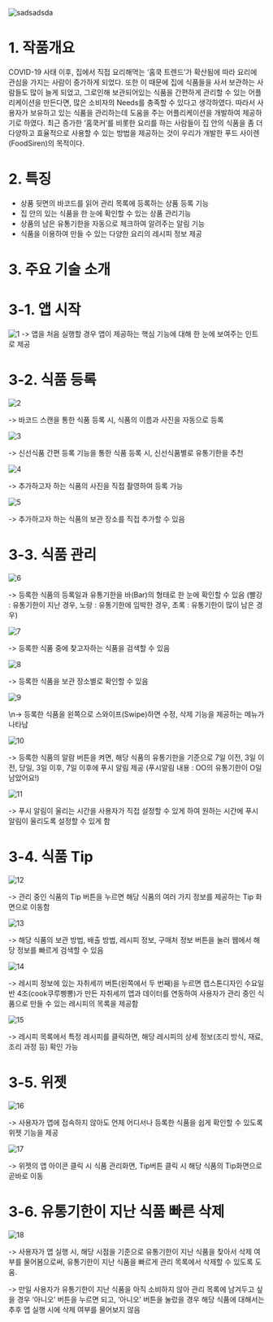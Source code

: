 ![sadsadsda](https://user-images.githubusercontent.com/52379503/128649031-fc7b45db-cc3d-4264-b70a-1f0306f5c6c7.PNG)


# 1. 작품개요

 COVID-19 사태 이후, 집에서 직접 요리해먹는 ‘홈쿡 트렌드’가 확산됨에 따라 요리에 관심을 가지는 사람이 증가하게 되었다. 또한 이 때문에 집에 식품들을 사서 보관하는 사람들도 많이 늘게 되었고, 그로인해 보관되어있는 식품을 간편하게 관리할 수 있는 어플리케이션을 만든다면, 많은 소비자의 Needs를 충족할 수 있다고 생각하였다. 따라서 사용자가 보유하고 있는 식품을 관리하는데 도움을 주는 어플리케이션을 개발하여 제공하기로 하였다. 최근 증가한 ‘홈쿡커’를 비롯한 요리를 하는 사람들이 집 안의 식품을 좀 더 다양하고 효율적으로 사용할 수 있는 방법을 제공하는 것이 우리가 개발한 푸드 사이렌(FoodSiren)의 목적이다.
 
 
 # 2. 특징

- 상품 뒷면의 바코드를 읽어 관리 목록에 등록하는 상품 등록 기능
- 집 안의 있는 식품을 한 눈에 확인할 수 있는 상품 관리기능
- 상품의 남은 유통기한을 자동으로 체크하여 알려주는 알림 기능
- 식품을 이용하여 만들 수 있는 다양한 요리의 레시피 정보 제공


# 3. 주요 기술 소개

# 3-1. 앱 시작
![1](https://user-images.githubusercontent.com/52379503/128649754-22dcb476-260b-419e-86c5-07e5d4c4257d.png)
-> 앱을 처음 실행할 경우 앱이 제공하는 핵심 기능에 대해 한 눈에 보여주는 인트로 제공

# 3-2. 식품 등록
![2](https://user-images.githubusercontent.com/52379503/128649759-39971ff1-7c4f-49f1-8016-f61633aac612.png)

-> 바코드 스캔을 통한 식품 등록 시, 식품의 이름과 사진을 자동으로 등록

![3](https://user-images.githubusercontent.com/52379503/128649762-c7b501ce-f17d-47fa-823d-2448d3a7a436.png)

-> 신선식품 간편 등록 기능을 통한 식품 등록 시, 신선식품별로 유통기한을 추천

![4](https://user-images.githubusercontent.com/52379503/128649763-af726c9c-5ec8-4066-9b9a-53b892be25dd.png)

-> 추가하고자 하는 식품의 사진을 직접 촬영하여 등록 가능

![5](https://user-images.githubusercontent.com/52379503/128649764-6fb2f66c-6351-4712-a081-8b00d483facd.png)

-> 추가하고자 하는 식품의 보관 장소를 직접 추가할 수 있음

# 3-3. 식품 관리
![6](https://user-images.githubusercontent.com/52379503/128649766-0eda8420-fe54-4eac-ba55-778fef92e76e.png)

-> 등록한 식품의 등록일과 유통기한을 바(Bar)의 형태로 한 눈에 확인할 수 있음
(빨강 : 유통기한이 지난 경우, 노랑 : 유통기한에 임박한 경우, 초록 : 유통기한이 많이 남은 경우)

![7](https://user-images.githubusercontent.com/52379503/128649769-a96efdd5-d39d-4e1a-8fc0-572db661f5d5.png)

-> 등록한 식품 중에 찾고자하는 식품을 검색할 수 있음

![8](https://user-images.githubusercontent.com/52379503/128649771-5cc9f3f5-b42b-4532-b467-48155416aa21.png)

-> 등록한 식품을 보관 장소별로 확인할 수 있음

![9](https://user-images.githubusercontent.com/52379503/128649773-864e096c-5136-4b80-8a6a-377bfbda9040.png)

\n-> 등록한 식품을 왼쪽으로 스와이프(Swipe)하면 수정, 삭제 기능을 제공하는 메뉴가 나타남

![10](https://user-images.githubusercontent.com/52379503/128649774-05b43e05-5990-4608-8ba5-fa11f4756cda.png)

-> 등록한 식품의 알람 버튼을 켜면, 해당 식품의 유통기한을 기준으로 7일 이전, 3일 이전, 당일, 3일 이후, 7일 이후에 푸시 알림 제공
(푸시알림 내용 : OO의 유통기한이 O일 남았어요!)

![11](https://user-images.githubusercontent.com/52379503/128649775-0c9d4fd2-d804-4bc9-af78-4780aacefedb.png)

-> 푸시 알림이 울리는 시간을 사용자가 직접 설정할 수 있게 하여 원하는 시간에 푸시 알림이 울리도록 설정할 수 있게 함

# 3-4. 식품 Tip
![12](https://user-images.githubusercontent.com/52379503/128649779-3111fdeb-e3f4-436a-8204-f916c3d7e371.png)

-> 관리 중인 식품의 Tip 버튼을 누르면 해당 식품의 여러 가지 정보를 제공하는 Tip 화면으로 이동함

![13](https://user-images.githubusercontent.com/52379503/128649781-5f5e3593-35c1-4bff-99f3-f71926594023.png)

-> 해당 식품의 보관 방법, 배출 방법, 레시피 정보, 구매처 정보 버튼을 눌러 웹에서 해당 정보를 빠르게 검색할 수 있음

![14](https://user-images.githubusercontent.com/52379503/128649783-fbcf26a3-5d95-4ac1-b09b-477861491f16.png)

-> 레시피 정보에 있는 자취세끼 버튼(왼쪽에서 두 번째)을 누르면 캡스톤디자인 수요일반 4조(cook쿠루삥뽕)가 만든 자취세끼 앱과 데이터를 연동하여 사용자가 관리 중인 식품으로 만들 수 있는 레시피의 목록을 제공함

![15](https://user-images.githubusercontent.com/52379503/128649785-ca41acfe-517d-44be-b320-e9d830bae755.png)

-> 레시피 목록에서 특정 레시피를 클릭하면, 해당 레시피의 상세 정보(조리 방식, 재료, 조리 과정 등) 확인 가능

# 3-5. 위젯
![16](https://user-images.githubusercontent.com/52379503/128649787-1236679a-6665-4642-8755-c163bdbc5df6.png)

-> 사용자가 앱에 접속하지 않아도 언제 어디서나 등록한 식품을 쉽게 확인할 수 있도록 위젯 기능을 제공

![17](https://user-images.githubusercontent.com/52379503/128649790-b8a5e921-6613-4742-b7ff-3b109124eb95.png)

-> 위젯의 앱 아이콘 클릭 시 식품 관리화면, Tip버튼 클릭 시 해당 식품의 Tip화면으로 곧바로 이동

# 3-6. 유통기한이 지난 식품 빠른 삭제

![18](https://user-images.githubusercontent.com/52379503/128649794-256d6a5f-d88a-4643-a52c-69f7a903cdd0.png)

-> 사용자가 앱 실행 시, 해당 시점을 기준으로 유통기한이 지난 식품을 찾아서 삭제 여부를 물어봄으로써, 유통기한이 지난 식품을 빠르게 관리 목록에서 삭제할 수 있도록 도움.

-> 만일 사용자가 유통기한이 지난 식품을 아직 소비하지 않아 관리 목록에 남겨두고 싶을 경우 ‘아니오’ 버튼을 누르면 되고, ‘아니오’ 버튼을 눌렀을 경우 해당 식품에 대해서는 추후 앱 실행 시에 삭제 여부를 물어보지 않음
